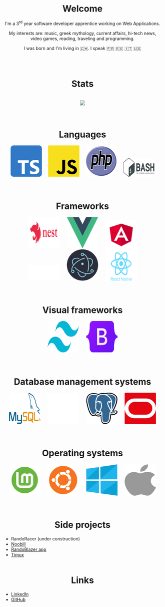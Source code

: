 <div align="center">
    <h1>Welcome</h1>
    <div>
    <p>I'm a 3<sup>rd</sup> year software developer apprentice working on Web Applications.</p>
    <p>My interests are: music, greek mythology, current affairs, hi-tech news, video games, reading, traveling and programming.</p>
    <p>I was born and I'm living in 🇨🇭. I speak 🇫🇷 🇪🇸 🇮🇹 🇺🇸</p>
    </div>
</div>
<br>
<br>

<div align="center">
    <h1>Stats</h1>
    <br>
    <img src="https://github-readme-streak-stats.herokuapp.com?user=netanonima&theme=dark" width="425" /> 
    <br>
</div>
<br>
<br>

<div align="center">
    <h1>Languages</h1>
    <img src="assets/ts.png" title="TypeScript" width="100" height="100">
    &nbsp;&nbsp;&nbsp;
    <img src="assets/js.png" title="JavaScript" width="100" height="100">
    &nbsp;&nbsp;&nbsp;
    <img src="assets/php.svg" title="PHP" width="100" height="100">
    &nbsp;&nbsp;&nbsp;
    <img src="assets/bash.png" title="PHP" width="100" height="60">
</div>
<br>
<br>

<div align="center">
    <h1>Frameworks</h1>
    <img src="assets/nest.svg" title="Nest JS"  width="100" height="100">
    &nbsp;&nbsp;&nbsp;&nbsp;
    <img src="assets/vue.png" title="Vue JS" width="100" height="100">
    &nbsp;&nbsp;&nbsp;&nbsp;
    <img src="assets/angular.svg" title="Angular" width="100" height="90">
    <br>
    <img src="assets/expressjs.png" title="Express JS" width="100" height="50">
    &nbsp;&nbsp;&nbsp;&nbsp;
    <img src="assets/electron.svg" title="Electron JS" width="100" height="100">
    &nbsp;&nbsp;&nbsp;&nbsp;
    <img src="assets/reactNative.svg" title="React native" width="100" height="100">
</div>
<br>
<br>

<div align="center">
    <h1>Visual frameworks</h1>
    <img src="assets/tailwind.svg" title="Tailwind" width="100" height="100">
    &nbsp;&nbsp;&nbsp;&nbsp;
    <img src="assets/bootstrap.png" title="Bootstrap"  width="100" height="100">
</div>
<br>
<br>

<div align="center">
    <h1>Database management systems</h1>
    <img src="assets/mysql.svg" title="MySQL" width="100" height="100">
    &nbsp;&nbsp;&nbsp;&nbsp;
    <img src="assets/mariadb.svg" title="MariaDB" width="100" height="100">
    &nbsp;&nbsp;&nbsp;&nbsp;
    <img src="assets/postgresql.png" title="Postgresql" width="100" height="100">
    &nbsp;&nbsp;&nbsp;&nbsp;
    <img src="assets/oracle.svg" title="Oracle" width="100" height="100">
</div>
<br>
<br>

<div align="center">
    <h1>Operating systems</h1>
    <img src="assets/linuxMint.png" title="Mint OS" width="100" height="100">
    &nbsp;&nbsp;&nbsp;&nbsp;
    <img src="assets/ubuntu.png" title="Ubuntu" width="100" height="100">
    &nbsp;&nbsp;&nbsp;&nbsp;
    <img src="assets/windows.png" title="Windows" width="100" height="100">
    &nbsp;&nbsp;&nbsp;&nbsp;
    <img src="assets/macos.svg" title="Mac OS" width="100" height="100">
</div>
<br>
<br>

<h1 align="center">Side projects</h1>

- RandoRacer (under construction)
- [Noobill](https://noobill.ch/)
- [RandoBlazer app](https://noobill.ch/RandoBlazer/)
- [Timux](https://github.com/netanonima/timux)
  <br>
  <br>

<h1 align="center">Links</h1>

- [LinkedIn](https://www.linkedin.com/in/flavio-bertolini/)
- [GitHub](https://github.com/netanonima)
